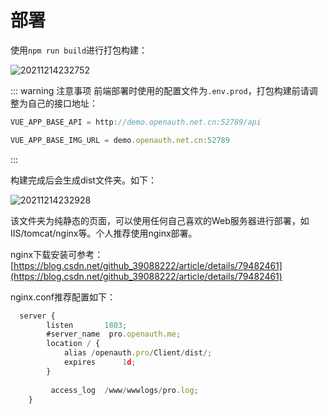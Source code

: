 # 部署

使用`npm run build`进行打包构建：

![20211214232752](http://img.openauth.net.cn/20211214232752.png)

::: warning 注意事项
前端部署时使用的配置文件为`.env.prod`，打包构建前请调整为自己的接口地址：

```javascript
VUE_APP_BASE_API = http://demo.openauth.net.cn:52789/api

VUE_APP_BASE_IMG_URL = demo.openauth.net.cn:52789
```

:::

构建完成后会生成dist文件夹。如下：

![20211214232928](http://img.openauth.net.cn/20211214232928.png)

该文件夹为纯静态的页面，可以使用任何自己喜欢的Web服务器进行部署，如IIS/tomcat/nginx等。个人推荐使用nginx部署。

nginx下载安装可参考：[https://blog.csdn.net/github_39088222/article/details/79482461](https://blog.csdn.net/github_39088222/article/details/79482461)

nginx.conf推荐配置如下：

```javascript
  server {
        listen       1803;
        #server_name  pro.openauth.me;
        location / {
            alias /openauth.pro/Client/dist/;
            expires      1d; 
        }
        
         access_log  /www/wwwlogs/pro.log;
    }

```